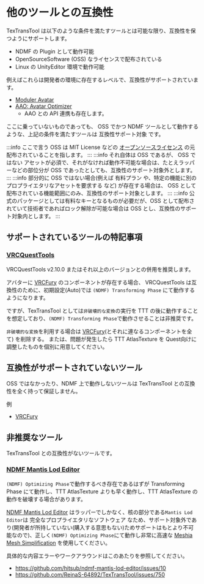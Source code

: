 # 他のツールとの互換性

TexTransTool は以下のような条件を満たすツールとは可能な限り、互換性を保つようにサポートします。

- NDMF の Plugin として動作可能
- OpenSourceSoftware (OSS) なライセンスで配布されている
- Linux の UnityEditor 環境で動作可能

例えばこれらは開発者の環境に存在するレベルで、互換性がサポートされています。

- [Moduler Avatar](https://modular-avatar.nadena.dev/)
- [AAO: Avatar Optimizer](https://vpm.anatawa12.com/avatar-optimizer)
  - AAO との API 連携も存在します。

ここに乗っていないものであっても、 OSS でかつ NDMF ツールとして動作するような、上記の条件を満たすツールは 互換性サポート対象 です。

:::info
ここで言う OSS は MIT License などの [オープンソースライセンス](https://ja.wikipedia.org/wiki/%E3%82%AA%E3%83%BC%E3%83%97%E3%83%B3%E3%82%BD%E3%83%BC%E3%82%B9%E3%83%A9%E3%82%A4%E3%82%BB%E3%83%B3%E3%82%B9) の元配布されていることを指します。
:::
:::info
それ自体は OSS であるが、 OSS ではない アセットが必須で、それがなければ動作不可能な場合は、たとえラッパーなどの部位分が OSS であったとしても、互換性のサポート対象外とします。
:::
:::info
部分的に OSS ではない場合(例えば 有料プラン や、特定の機能に別のプロプライエタリなアセットを要求する など) が存在する場合は、 OSS として配布されている機能範囲にのみ、互換性のサポート対象とします。
:::
:::info
公式のパッケージとしては有料なキーとなるものが必要だが、OSS として配布されていて技術者であればロック解除が可能な場合は OSS とし、互換性のサポート対象内とします。
:::

## サポートされているツールの特記事項

### [VRCQuestTools](https://kurotu.github.io/VRCQuestTools/)

VRCQuestTools v2.10.0 またはそれ以上のバージョンとの併用を推奨します。

アバターに [VRCFury](https://vrcfury.com/) のコンポーネントが存在する場合、 VRCQuestTools は互換性のために、初期設定(Auto)では `(NDMF) Transforming Phase` にて動作するようになります。

ですが、TexTransTool としては`非破壊的な変換`の実行を TTT の後に動作することを想定しており、`(NDMF) Transforming Phase`で動作させることは非推奨です。

`非破壊的な変換`を利用する場合は [VRCFury](https://vrcfury.com/)(とそれに連なるコンポーネントを全て) を削除する。
または、問題が発生したら TTT AtlasTexture を Quest向けに調整したものを個別に用意してください。

## 互換性がサポートされていないツール

OSS ではなかったり、NDMF 上で動作しないツールは TexTransTool との互換性を全く持って保証しません。

例

- [VRCFury](https://vrcfury.com/)

## 非推奨なツール

TexTransTool との互換性がないツールです。

### [NDMF Mantis Lod Editor](https://hitsub.booth.pm/items/5409262)

`(NDMF) Optimizing Phase`で動作するべき存在であるはずが Transforming Phase にて動作し、TTT AtlasTexture よりも早く動作し、TTT AtlasTexture の動作を破壊する場合があります。

[NDMF Mantis Lod Editor](https://hitsub.booth.pm/items/5409262) はラッパーでしかなく、核の部分である`Mantis Lod Editor`は 完全なプロプライエタリなソフトウェア なため、サポート対象外であり(開発者が所持していない(購入する意思もない)ためサポートはもとより不可能なので)、正しく`(NDMF) Optimizing Phase`にて動作し非常に高速な [Meshia Mesh Simplification](https://ramtype0.booth.pm/items/6944218) を使用してください。

具体的な内容エラーやワークアラウンドはこのあたりを参照してください。

- https://github.com/hitsub/ndmf-mantis-lod-editor/issues/10
- https://github.com/ReinaS-64892/TexTransTool/issues/750
